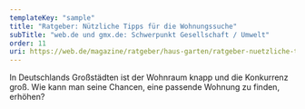 ```yaml
---
templateKey: "sample"
title: "Ratgeber: Nützliche Tipps für die Wohnungssuche"
subTitle: "web.de und gmx.de: Schwerpunkt Gesellschaft / Umwelt"
order: 11
uri: https://web.de/magazine/ratgeber/haus-garten/ratgeber-nuetzliche-tipps-wohnungssuche-33131204
---
```


In Deutschlands Großstädten ist der Wohnraum knapp und die Konkurrenz groß. Wie kann man seine Chancen, eine passende Wohnung zu finden, erhöhen?
